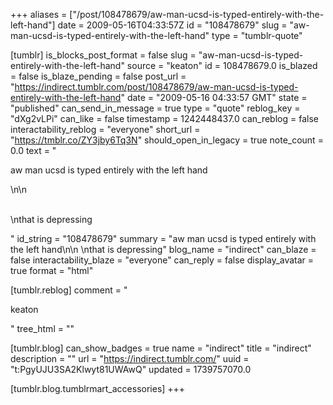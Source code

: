+++
aliases = ["/post/108478679/aw-man-ucsd-is-typed-entirely-with-the-left-hand"]
date = 2009-05-16T04:33:57Z
id = "108478679"
slug = "aw-man-ucsd-is-typed-entirely-with-the-left-hand"
type = "tumblr-quote"

[tumblr]
is_blocks_post_format = false
slug = "aw-man-ucsd-is-typed-entirely-with-the-left-hand"
source = "keaton"
id = 108478679.0
is_blazed = false
is_blaze_pending = false
post_url = "https://indirect.tumblr.com/post/108478679/aw-man-ucsd-is-typed-entirely-with-the-left-hand"
date = "2009-05-16 04:33:57 GMT"
state = "published"
can_send_in_message = true
type = "quote"
reblog_key = "dXg2vLPi"
can_like = false
timestamp = 1242448437.0
can_reblog = false
interactability_reblog = "everyone"
short_url = "https://tmblr.co/ZY3jby6Tq3N"
should_open_in_legacy = true
note_count = 0.0
text = "<p>aw man ucsd is typed entirely with the left hand</p>\n\n<p><br/>\nthat is depressing</p>"
id_string = "108478679"
summary = "aw man ucsd is typed entirely with the left hand\n\n \nthat is depressing"
blog_name = "indirect"
can_blaze = false
interactability_blaze = "everyone"
can_reply = false
display_avatar = true
format = "html"

[tumblr.reblog]
comment = "<p>keaton</p>"
tree_html = ""

[tumblr.blog]
can_show_badges = true
name = "indirect"
title = "indirect"
description = ""
url = "https://indirect.tumblr.com/"
uuid = "t:PgyUJU3SA2Klwyt81UWAwQ"
updated = 1739757070.0

[tumblr.blog.tumblrmart_accessories]
+++
